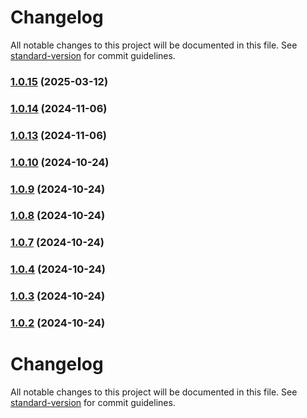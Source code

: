# Changelog

All notable changes to this project will be documented in this file. See [standard-version](https://github.com/conventional-changelog/standard-version) for commit guidelines.

### [1.0.15](https://github.com/iSuite-tecnologia/crosscutting-web/compare/v1.0.14...v1.0.15) (2025-03-12)

### [1.0.14](https://github.com/iSuite-tecnologia/crosscutting-web/compare/v1.0.13...v1.0.14) (2024-11-06)

### [1.0.13](https://github.com/iSuite-tecnologia/crosscutting-web/compare/v1.0.12...v1.0.13) (2024-11-06)

### [1.0.10](https://github.com/iSuite-tecnologia/crosscutting-web/compare/v1.0.9...v1.0.10) (2024-10-24)

### [1.0.9](https://github.com/iSuite-tecnologia/crosscutting-web/compare/v1.0.8...v1.0.9) (2024-10-24)

### [1.0.8](https://github.com/iSuite-tecnologia/crosscutting-web/compare/v1.0.7...v1.0.8) (2024-10-24)

### [1.0.7](https://github.com/iSuite-tecnologia/crosscutting-web/compare/v1.0.4...v1.0.7) (2024-10-24)

### [1.0.4](https://github.com/iSuite-tecnologia/crosscutting-web/compare/v1.0.3...v1.0.4) (2024-10-24)

### [1.0.3](https://github.com/iSuite-tecnologia/crosscutting-web/compare/v1.0.2...v1.0.3) (2024-10-24)

### [1.0.2](https://github.com/iSuite-tecnologia/crosscutting-web/compare/v1.0.1...v1.0.2) (2024-10-24)

# Changelog

All notable changes to this project will be documented in this file. See [standard-version](https://github.com/conventional-changelog/standard-version) for commit guidelines.
